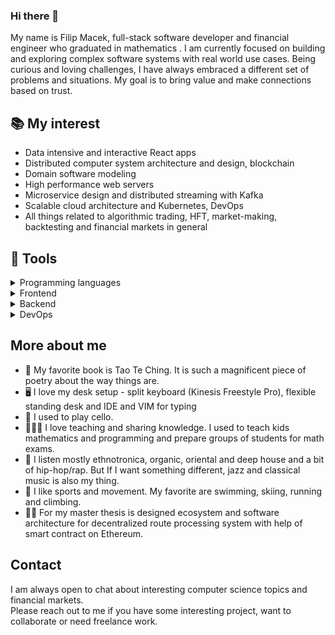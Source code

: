 ### Hi there 👋


My name is Filip Macek, full-stack software developer and financial engineer who graduated in mathematics .
I am currently focused on building and exploring complex software systems with real world use cases.
Being curious and loving challenges, I have always embraced a different set of problems and situations.
My goal is to bring value and make connections based on trust.


## 📚 My interest
- Data intensive and interactive React apps
- Distributed computer system architecture and design, blockchain
- Domain software modeling
- High performance web servers
- Microservice design and distributed streaming with Kafka
- Scalable cloud architecture and Kubernetes, DevOps
- All things related to algorithmic trading, HFT, market-making, backtesting and financial markets in general



## 🔧 Tools

<details>
<summary>Programming languages</summary>

<br>

- **Javascript / Typescript**
- **Python / Cython**
- **R**
- **Solidity**
- Currently, learning **Rust** and **Go**

<br>

</details>




<details>
<summary>Frontend</summary>

<br>
 
- **React, NextJS**
- **HTML, CSS, styled-components, D3**

<br>

</details>

<details>
<summary>Backend</summary>

<br>

- **Express, NestJS**
- **NodeJS**
- **FastAPI, asyncio**
- **SQL, Postgres, MongoDB**

<br>

</details>

<details>
<summary>DevOps</summary>

<br>

- **Docker, Kubernetes**
- **Kafka**
- **Linux**

<br>

</details>



## More about me
- 📘 My favorite book is Tao Te Ching. It is such a magnificent piece of poetry about the way things are.
- 🖥️ I love my desk setup - split keyboard (Kinesis Freestyle Pro), flexible standing desk and IDE and VIM for typing
- 🎻 I used to play cello.
- 🧑‍🤝‍🧑 I love teaching and sharing knowledge. I used to teach kids mathematics and programming and prepare groups of students for math exams.
- 🎼 I listen mostly ethnotronica, organic, oriental and deep house and a bit of hip-hop/rap. But If I want something different, jazz and classical music is also my thing.
- 👟 I like sports and movement. My favorite are swimming, skiing, running and climbing.
 - 👨‍🎓 For my master thesis is designed ecosystem and software architecture for decentralized route processing system with help of smart contract on Ethereum.

## Contact

I am always open to chat about interesting computer science topics and financial markets.\
Please reach out to me if you have some interesting project, want to collaborate or need freelance work.

